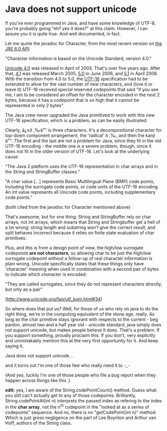 # Java does not support unicode

If you've ever programmed in Java, and have some knowledge of UTF-8, you're probably going "eh? yes it does?" at this claim. However, I can assure you it is quite true. And well documented, in fact.

Let me quote the javadoc for Character, from the most recent version on <a href="http://java.sun.com/javase/6/docs/api/java/lang/Character.html" target="_blank">the JRE 6.0 API</a>:

"Character information is based on the Unicode Standard, version 4.0."

<a href="http://unicode.org/versions/Unicode4.0.0/" target="_blank">Unicode 4.0</a> was released in April of 2003. That's over five years ago. After that, <a href="http://unicode.org/versions/Unicode4.1.0/" target="_blank">4.1</a> was released March 2005, <a href="http://unicode.org/versions/Unicode5.0.0/" target="_blank">5.0</a> in June 2006, and <a href="http://unicode.org/versions/Unicode5.1.0/" target="_blank">5.1</a> in April 2008. With the transition from 4.0 to 5.0, the <a href="http://en.wikipedia.org/wiki/UTF-16" target="_blank">UTF-16</a> specification had to be extended to allow for the vast number of new characters, and (love it or leave it) UTF-16 received special reserved codepoints that said "if you see me, I am to be considered an offset for the character encoded in the next 2 bytes, because it has a codepoint that is so high that it cannot be represented in only 2 bytes".

The Java crew never upgraded the Java primitived to work with this new UTF-16 specification, which is a problem, as can be easily illustrated:

Clearly, â¿±ð ‚‰ä¹™ is three characters. It's a decompositional character for top-down component arrangement, the 'radical' ð ‚‰, and then the kanji ä¹™. The first and the last are not a problem for Java, since they fit in the old UTF-16 encoding - the middle one is a severe problem, though, since it does not fit in the older version of UTF-16. Let's look at the underlying cause:

"The Java 2 platform uses the UTF-16 representation in char arrays and in the String and StringBuffer classes."

"A char value [...] represents Basic Multilingual Plane (BMP) code points, including the surrogate code points, or code units of the UTF-16 encoding. An int value represents all Unicode code points, including supplementary code points."

(both cited from the javadoc for Character mentioned above)

That's awesome, but for one thing: String and StringBuffer rely on char arrays, not int arrays, which means that String and Stringbuffer get a hell of a lot wrong: string length and substring won't give the correct result, and split behaves incorrect because it relies on finite state evaluation of char primitives.

Plus, and this is from a design point of view, the high/low surrogate codepoints <b>are not characters</b>, so allowing char to be just the high/low surrogate codepoint without a follow-up of real character information is plain wrong. Unicode specifically states that these things only have 'character' meaning when used in combination with a second pair of bytes to indicate which <i>character</i> is encoded:

"They are called surrogates, since they do not represent characters directly, but only as a pair"

(http://www.unicode.org/faq/utf_bom.html#34)

So where does that put us? Well, for those of us who rely on java to do the right thing, we're in the computing equivalent of the stone age, really. As long as the char primitive stays ignorant with respects to the current - beg pardon, almost two and a half year old - unicode standard, java simply does not support unicode, but makes people believe it does. That's a problem. If you support something, proudly proclaim this. If you don't, very explicitly and unmistakably mention this at the very first opportunity for it. And keep saying it.

Java does not support unicode...

and it turns out I'm one of those few who really need it to -_-

(And yes, luckily I'm one of those people who file a bug report when they happen across things like this ;)

<b>edit:</b> yes, I am aware of the String.codePointCount() method. Guess what: you still can't actually get to any of those codepoints. Brilliantly, String.codePointAt(int n) interprets the passed index as refering to the index in the <b>char array</b>, not the n<sup>th</sup> codepoint in the "looked at as a series of codepoints" sequence. And no, there is no "getCodePoint(int n)" method. Which is just gross negligence on the part of Lee Boynton and Arthur van Hoff, authors of the String class.